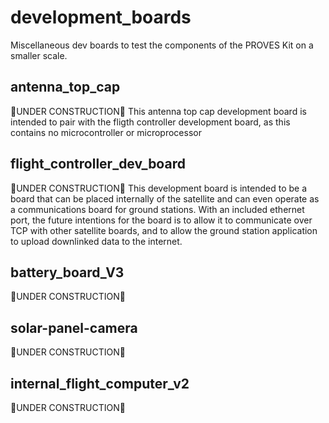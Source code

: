 # development_boards
Miscellaneous dev boards to test the components of the PROVES Kit on a smaller scale. 
## antenna_top_cap
🚧UNDER CONSTRUCTION🚧
This antenna top cap development board is intended to pair with the fligth controller development board, as this contains no microcontroller or microprocessor
## flight_controller_dev_board
🚧UNDER CONSTRUCTION🚧
This development board is intended to be a board that can be placed internally of the satellite and can even operate as a communications board for ground stations. With an included ethernet port, the future intentions for the board is to allow it to communicate over TCP with other satellite boards, and to allow the ground station application to upload downlinked data to the internet.
## battery_board_V3
🚧UNDER CONSTRUCTION🚧
## solar-panel-camera
🚧UNDER CONSTRUCTION🚧
## internal_flight_computer_v2
🚧UNDER CONSTRUCTION🚧
